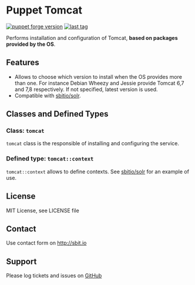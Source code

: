 # Puppet Tomcat

[![puppet forge version](https://img.shields.io/puppetforge/v/sbitio/tomcat.svg)](http://forge.puppetlabs.com/sbitio/tomcat) [![last tag](https://img.shields.io/github/tag/sbitio/puppet-tomcat.svg)](https://github.com/sbitio/puppet-tomcat/tags)

Performs installation and configuration of Tomcat, **based on packages provided by the OS**.

## Features

 * Allows to choose which version to install when the OS provides more than one.
 For instance Debian Wheezy and Jessie provide Tomcat 6,7 and 7,8 respectively.
 If not specified, latest version is used.
 * Compatible with [sbitio/solr](https://github.com/sbitio/puppet-solr).


## Classes and Defined Types

### Class: `tomcat`

`tomcat` class is the responsible of installing and configuring the service.

### Defined type: `tomcat::context`

`tomcat::context` allows to define contexts. See [sbitio/solr](https://github.com/sbitio/puppet-solr/blob/master/manifests/instance.pp#L29) for an example of use.

## License

MIT License, see LICENSE file

## Contact

Use contact form on http://sbit.io

## Support

Please log tickets and issues on [GitHub](https://github.com/sbitio/puppet-tomcat)

